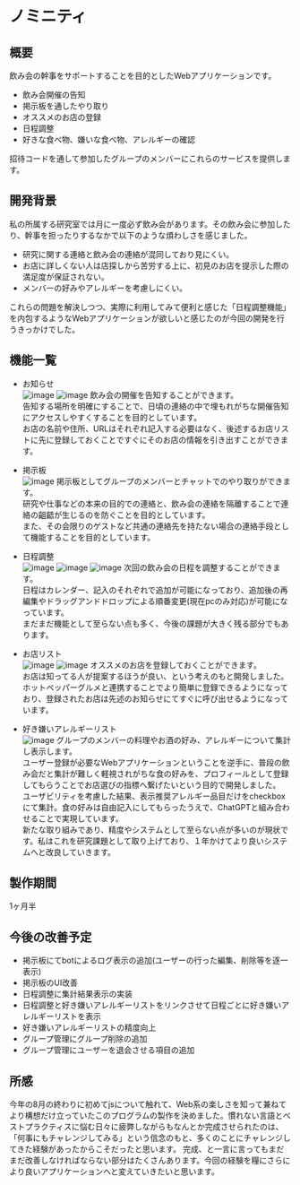 # ノミニティ

## 概要

飲み会の幹事をサポートすることを目的としたWebアプリケーションです。

* 飲み会開催の告知
* 掲示板を通したやり取り
* オススメのお店の登録
* 日程調整
* 好きな食べ物、嫌いな食べ物、アレルギーの確認

招待コードを通して参加したグループのメンバーにこれらのサービスを提供します。

## 開発背景

私の所属する研究室では月に一度必ず飲み会があります。その飲み会に参加したり、幹事を担ったりするなかで以下のような煩わしさを感じました。

* 研究に関する連絡と飲み会の連絡が混同しており見にくい。
* お店に詳しくない人は店探しから苦労する上に、初見のお店を提示した際の満足度が保証されない。
* メンバーの好みやアレルギーを考慮しにくい。

これらの問題を解決しつつ、実際に利用してみて便利と感じた「日程調整機能」を内包するようなWebアプリケーションが欲しいと感じたのが今回の開発を行うきっかけでした。

## 機能一覧

* お知らせ  
![image](https://github.com/kawasho345/nominity-frontend/assets/142466984/cbb5c42a-c992-47dd-ba65-1f5e97016157)
![image](https://github.com/kawasho345/nominity-frontend/assets/142466984/de4f3519-086a-43c2-97d9-c6b95b507ec4)
飲み会の開催を告知することができます。  
告知する場所を明確にすることで、日頃の連絡の中で埋もれがちな開催告知にアクセスしやすくすることを目的としています。  
お店の名前や住所、URLはそれぞれ記入する必要はなく、後述するお店リストに先に登録しておくことですぐにそのお店の情報を引き出すことができます。

* 掲示板  
![image](https://github.com/kawasho345/nominity-frontend/assets/142466984/4f1b6959-c004-4b0b-becd-2c3e35b9db8f)
掲示板としてグループのメンバーとチャットでのやり取りができます。  
研究や仕事などの本来の目的での連絡と、飲み会の連絡を隔離することで連絡の齟齬が生じるのを防ぐことを目的としています。  
また、その会限りのゲストなど共通の連絡先を持たない場合の連絡手段として機能することを目的としています。

* 日程調整  
![image](https://github.com/kawasho345/nominity-frontend/assets/142466984/aec48bb2-0392-4d18-b57a-c490a06bff12)
![image](https://github.com/kawasho345/nominity-frontend/assets/142466984/8e98639b-e2f3-431f-a66e-5c4384c7a043)
![image](https://github.com/kawasho345/nominity-frontend/assets/142466984/c82e03bb-097b-4bda-9dd2-f4be14652561)
次回の飲み会の日程を調整することができます。  
日程はカレンダー、記入のそれぞれで追加が可能になっており、追加後の再編集やドラッグアンドドロップによる順番変更(現在pcのみ対応)が可能になっています。  
まだまだ機能として至らない点も多く、今後の課題が大きく残る部分でもあります。

* お店リスト  
![image](https://github.com/kawasho345/nominity-frontend/assets/142466984/5d3c254b-5bde-445d-85fc-0e2580578430)
![image](https://github.com/kawasho345/nominity-frontend/assets/142466984/7a06ef66-f1ee-4d6d-a5d3-1b7218959a36)
オススメのお店を登録しておくことができます。  
お店は知ってる人が提案するほうが良い、という考えのもと開発しました。  
ホットペッパーグルメと連携することでより簡単に登録できるようになっており、登録されたお店は先述のお知らせにてすぐに呼び出せるようになっています。

* 好き嫌いアレルギーリスト  
![image](https://github.com/kawasho345/nominity-frontend/assets/142466984/89cb57b6-757c-47be-bb78-7ef50c2c3530)
グループのメンバーの料理やお酒の好み、アレルギーについて集計し表示します。  
ユーザー登録が必要なWebアプリケーションということを逆手に、普段の飲み会だと集計が難しく軽視されがちな食の好みを、プロフィールとして登録してもらうことでお店選びの指標へ繋げたいという目的で開発しました。  
ユーザビリティを考慮した結果、表示推奨アレルギー品目だけをcheckboxにて集計。食の好みは自由記入にしてもらったうえで、ChatGPTと組み合わせることで実現しています。  
新たな取り組みであり、精度やシステムとして至らない点が多いのが現状です。私はこれを研究課題として取り上げており、１年かけてより良いシステムへと改良していきます。

## 製作期間

1ヶ月半

## 今後の改善予定

* 掲示板にてbotによるログ表示の追加(ユーザーの行った編集、削除等を逐一表示)
* 掲示板のUI改善
* 日程調整に集計結果表示の実装
* 日程調整と好き嫌いアレルギーリストをリンクさせて日程ごとに好き嫌いアレルギーリストを表示
* 好き嫌いアレルギーリストの精度向上
* グループ管理にグループ削除の追加
* グループ管理にユーザーを退会させる項目の追加

## 所感

今年の8月の終わりに初めてjsについて触れて、Web系の楽しさを知って兼ねてより構想だけ立っていたこのプログラムの製作を決めました。慣れない言語とベストプラクティスに悩む日々に疲弊しながらもなんとか完成させられたのは、「何事にもチャレンジしてみる」という信念のもと、多くのことにチャレンジしてきた経験があったからこそだったと思います。
完成、と一言に言ってもまだまだ改善しなければならない部分はたくさんあります。今回の経験を糧にさらにより良いアプリケーションへと変えていきたいと思います。